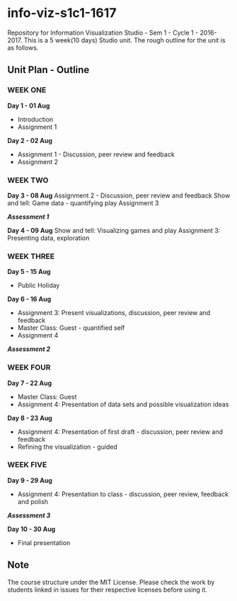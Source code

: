 # info-viz-s1c1-1617
Repository for Information Visualization Studio - Sem 1 - Cycle 1 - 2016-2017. This is a 5 week(10 days) Studio unit. The rough outline for the unit is as follows.

## Unit Plan - Outline

### **WEEK ONE**
**Day 1 	- 01 Aug**

* Introduction
* Assignment 1 


**Day 2 	- 02 Aug**

* Assignment 1 - Discussion, peer review and feedback
* Assignment 2


### **WEEK TWO**
**Day 3 	- 08 Aug**
Assignment 2 - Discussion, peer review and feedback
Show and tell: Game data - quantifying play
Assignment 3


_**Assessment 1**_


**Day 4 	- 09 Aug**
Show and tell: Visualizing games and play
Assignment 3: Presenting data, exploration


### **WEEK THREE**
**Day 5  - 15 Aug**

* Public Holiday


**Day 6 - 16 Aug**

* Assignment 3: Present visualizations, discussion, peer review and feedback
* Master Class: Guest - quantified self
* Assignment 4


_**Assessment 2**_

### **WEEK FOUR**
**Day 7 - 22 Aug**

* Master Class: Guest
* Assignment 4: Presentation of data sets and possible visualization ideas


**Day 8 	- 23 Aug**

* Assignment 4: Presentation of first draft - discussion, peer review and feedback
* Refining the visualization - guided


### **WEEK FIVE**
**Day 9 - 29 Aug**

* Assignment 4: Presentation to class - discussion, peer review, feedback and polish


_**Assessment 3**_


**Day 10	- 30 Aug**

* Final presentation


## Note

The course structure under the MIT License. Please check the work by students linked in issues for their respective licenses before using it.
